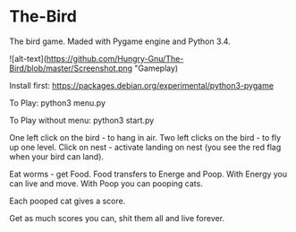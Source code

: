 # The-Bird
The bird game. Maded with Pygame engine and Python 3.4.

![alt-text](https://github.com/Hungry-Gnu/The-Bird/blob/master/Screenshot.png "Gameplay)

Install first: https://packages.debian.org/experimental/python3-pygame

To Play: python3 menu.py

To Play without menu: python3 start.py

One left click on the bird - to hang in air.
Two left clicks on the bird - to fly up one level.
Click on nest - activate landing on nest (you see the red flag when your bird can land).

Eat worms - get Food.
Food transfers to Energe and Poop.
With Energy you can live and move.
With Poop you can pooping cats.

Each pooped cat gives a score.

Get as much scores you can, shit them all and live forever.
